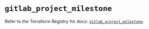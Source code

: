 # `gitlab_project_milestone`

Refer to the Terraform Registry for docs: [`gitlab_project_milestone`](https://registry.terraform.io/providers/gitlabhq/gitlab/17.1.0/docs/resources/project_milestone).
